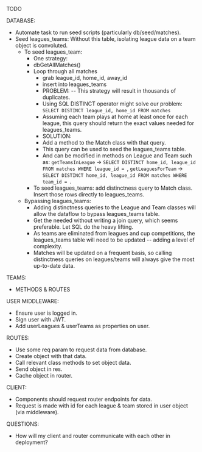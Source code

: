 TODO

DATABASE:
- Automate task to run seed scripts (particularly db/seed/matches).
- Seed leagues_teams: Without this table, isolating league data on a team object is convoluted.
	- To seed leagues_team:
		- One strategy:
		- dbGetAllMatches()
		- Loop through all matches
			- grab league_id, home_id, away_id
			- insert into leagues_teams 
			* PROBLEM: -- This strategy will result in thousands of duplicates.
			- Using SQL DISTINCT operator might solve our problem:
			`SELECT DISTINCT league_id, home_id FROM matches`
			- Assuming each team plays at home at least once for each league, this query should return the exact values needed for leagues_teams.
			* SOLUTION:
			- Add a method to the Match class with that query.
			- This query can be used to seed the leagues_teams table.
			- And can be modified in methods on League and Team such as:
			`getTeamsInLeague` -> `SELECT DISTINCT home_id, league_id FROM matches WHERE league_id = `,
			`getLeaguesForTeam` -> `SELECT DISTINCT home_id, league_id FROM matches WHERE team_id = `.
		- To seed leagues_teams: add distinctness query to Match class. Insert those rows directly to leagues_teams.
	- Bypassing leagues_teams:
		- Adding distinctness queries to the League and Team classes will allow the dataflow to bypass leagues_teams table.
		- Get the needed without writing a join query, which seems preferable. Let SQL do the heavy lifting.
		- As teams are eliminated from leagues and cup competitions, the leagues_teams table will need to be updated -- adding a level of complexity.
		- Matches will be updated on a frequent basis, so calling distinctness queries on leagues/teams will always give the most up-to-date data.

TEAMS:
- METHODS & ROUTES

USER MIDDLEWARE:
- Ensure user is logged in.
- Sign user with JWT.
- Add userLeagues & userTeams as properties on user.

ROUTES:
- Use some req param to request data from database.
- Create object with that data.
- Call relevant class methods to set object data.
- Send object in res.
- Cache object in router.

CLIENT:
- Components should request router endpoints for data.
- Request is made with id for each league & team stored in user object (via middleware).

QUESTIONS:
- How will my client and router communicate with each other in deployment?